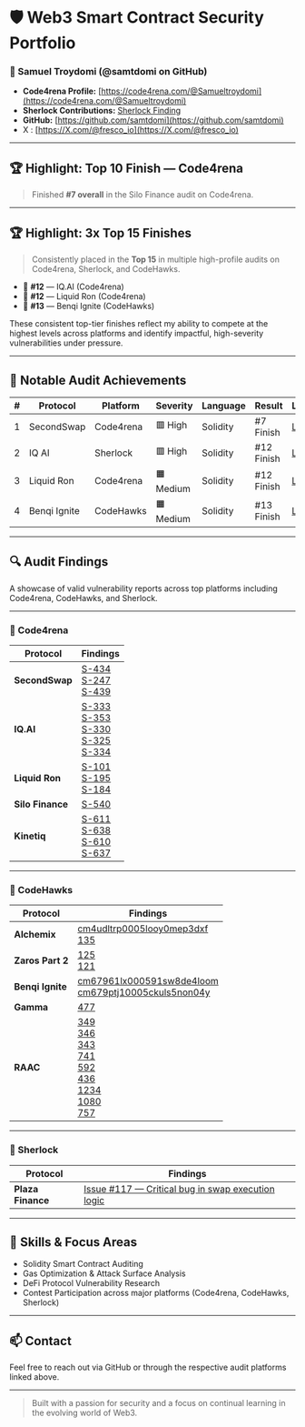 
# 🛡️ Web3 Smart Contract Security Portfolio

### 👤 Samuel Troydomi (@samtdomi on GitHub)

- **Code4rena Profile:** [https://code4rena.com/@Samueltroydomi](https://code4rena.com/@Samueltroydomi)
- **Sherlock Contributions:** [Sherlock Finding](https://github.com/sherlock-audit/2024-12-plaza-finance-judging/issues/117)
- **GitHub:** [https://github.com/samtdomi](https://github.com/samtdomi)
- X : [https://X.com/@fresco_io](https://X.com/@fresco_io)

---

## 🏆 Highlight: Top 10 Finish — Code4rena

> Finished **#7 overall** in the Silo Finance audit on Code4rena.

---

## 🏆 Highlight: 3x Top 15 Finishes

> Consistently placed in the **Top 15** in multiple high-profile audits on Code4rena, Sherlock, and CodeHawks.

- 🏅 **#12** — IQ.AI (Code4rena)
- 🏅 **#12** — Liquid Ron (Code4rena)
- 🏅 **#13** — Benqi Ignite (CodeHawks)

These consistent top-tier finishes reflect my ability to compete at the highest levels across platforms and identify impactful, high-severity vulnerabilities under pressure.

---

## 🏅 Notable Audit Achievements

| #  | Protocol       | Platform   | Severity   | Language | Result       | Link                                                                 |
|----|----------------|------------|------------|----------|--------------|----------------------------------------------------------------------|
| 1  | SecondSwap     | Code4rena  | 🟥 High    | Solidity | #7 Finish    | [Link](https://code4rena.com/audits/2025-03-silo-finance/submissions/S-540)       |
| 2  | IQ AI          | Sherlock   | 🟥 High    | Solidity | #12 Finish   | [Link](https://code4rena.com/audits/2025-01-iq-ai/submissions/S-333)              |
| 3  | Liquid Ron     | Code4rena  | 🟧 Medium  | Solidity | #12 Finish   | [Link](https://code4rena.com/audits/2025-01-liquid-ron/submissions/S-101)         |
| 4  | Benqi Ignite   | CodeHawks  | 🟧 Medium  | Solidity | #13 Finish   | [Link](https://codehawks.cyfrin.io/c/2025-01-benqi/s/cm67961lx000591sw8de4loom)   |

---
## 🔍 Audit Findings

A showcase of valid vulnerability reports across top platforms including Code4rena, CodeHawks, and Sherlock.

---

### 📘 Code4rena

| Protocol       | Findings |
|----------------|----------|
| **SecondSwap** | [S-434](https://code4rena.com/audits/2024-12-secondswap/submissions/S-434)<br>[S-247](https://code4rena.com/audits/2024-12-secondswap/submissions/S-247)<br>[S-439](https://code4rena.com/audits/2024-12-secondswap/submissions/S-439) |
| **IQ.AI**      | [S-333](https://code4rena.com/audits/2025-01-iq-ai/submissions/S-333)<br>[S-353](https://code4rena.com/audits/2025-01-iq-ai/submissions/S-353)<br>[S-330](https://code4rena.com/audits/2025-01-iq-ai/submissions/S-330)<br>[S-325](https://code4rena.com/audits/2025-01-iq-ai/submissions/S-325)<br>[S-334](https://code4rena.com/audits/2025-01-iq-ai/submissions/S-334) |
| **Liquid Ron** | [S-101](https://code4rena.com/audits/2025-01-liquid-ron/submissions/S-101)<br>[S-195](https://code4rena.com/audits/2025-01-liquid-ron/submissions/S-195)<br>[S-184](https://code4rena.com/audits/2025-01-liquid-ron/submissions/S-184) |
| **Silo Finance** | [S-540](https://code4rena.com/audits/2025-03-silo-finance/submissions/S-540) |
| **Kinetiq**    | [S-611](https://code4rena.com/audits/2025-04-kinetiq/submissions/S-611)<br>[S-638](https://code4rena.com/audits/2025-04-kinetiq/submissions/S-638)<br>[S-610](https://code4rena.com/audits/2025-04-kinetiq/submissions/S-610)<br>[S-637](https://code4rena.com/audits/2025-04-kinetiq/submissions/S-637) |

---

### 📕 CodeHawks

| Protocol         | Findings |
|------------------|----------|
| **Alchemix**     | [cm4udltrp0005looy0mep3dxf](https://codehawks.cyfrin.io/c/2024-12-alchemix/s/cm4udltrp0005looy0mep3dxf)<br>[135](https://codehawks.cyfrin.io/c/2024-12-alchemix/s/135) |
| **Zaros Part 2** | [125](https://codehawks.cyfrin.io/c/2025-01-zaros-part-2/s/125)<br>[121](https://codehawks.cyfrin.io/c/2025-01-zaros-part-2/s/121) |
| **Benqi Ignite** | [cm67961lx000591sw8de4loom](https://codehawks.cyfrin.io/c/2025-01-benqi/s/cm67961lx000591sw8de4loom)<br>[cm679ptj10005ckuls5non04y](https://codehawks.cyfrin.io/c/2025-01-benqi/s/cm679ptj10005ckuls5non04y) |
| **Gamma**        | [477](https://codehawks.cyfrin.io/c/2025-02-gamma/s/477) |
| **RAAC**         | [349](https://codehawks.cyfrin.io/c/2025-02-raac/s/349)<br>[346](https://codehawks.cyfrin.io/c/2025-02-raac/s/346)<br>[343](https://codehawks.cyfrin.io/c/2025-02-raac/s/343)<br>[741](https://codehawks.cyfrin.io/c/2025-02-raac/s/741)<br>[592](https://codehawks.cyfrin.io/c/2025-02-raac/s/592)<br>[436](https://codehawks.cyfrin.io/c/2025-02-raac/s/436)<br>[1234](https://codehawks.cyfrin.io/c/2025-02-raac/s/1234)<br>[1080](https://codehawks.cyfrin.io/c/2025-02-raac/s/1080)<br>[757](https://codehawks.cyfrin.io/c/2025-02-raac/s/757) |

---

### 📘 Sherlock

| Protocol         | Findings |
|------------------|----------|
| **Plaza Finance** | [Issue #117 — Critical bug in swap execution logic](https://github.com/sherlock-audit/2024-12-plaza-finance-judging/issues/117) |

---

## 🧠 Skills & Focus Areas

- Solidity Smart Contract Auditing
- Gas Optimization & Attack Surface Analysis
- DeFi Protocol Vulnerability Research
- Contest Participation across major platforms (Code4rena, CodeHawks, Sherlock)

---

## 📫 Contact

Feel free to reach out via GitHub or through the respective audit platforms linked above.

---

> Built with a passion for security and a focus on continual learning in the evolving world of Web3.
